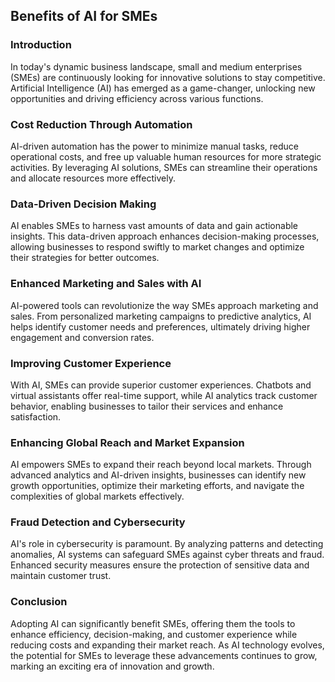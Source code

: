 ## Benefits of AI for SMEs

### Introduction
In today's dynamic business landscape, small and medium enterprises (SMEs) are continuously looking for innovative solutions to stay competitive. Artificial Intelligence (AI) has emerged as a game-changer, unlocking new opportunities and driving efficiency across various functions.

### Cost Reduction Through Automation
AI-driven automation has the power to minimize manual tasks, reduce operational costs, and free up valuable human resources for more strategic activities. By leveraging AI solutions, SMEs can streamline their operations and allocate resources more effectively.

### Data-Driven Decision Making
AI enables SMEs to harness vast amounts of data and gain actionable insights. This data-driven approach enhances decision-making processes, allowing businesses to respond swiftly to market changes and optimize their strategies for better outcomes.

### Enhanced Marketing and Sales with AI
AI-powered tools can revolutionize the way SMEs approach marketing and sales. From personalized marketing campaigns to predictive analytics, AI helps identify customer needs and preferences, ultimately driving higher engagement and conversion rates.

### Improving Customer Experience
With AI, SMEs can provide superior customer experiences. Chatbots and virtual assistants offer real-time support, while AI analytics track customer behavior, enabling businesses to tailor their services and enhance satisfaction.

### Enhancing Global Reach and Market Expansion
AI empowers SMEs to expand their reach beyond local markets. Through advanced analytics and AI-driven insights, businesses can identify new growth opportunities, optimize their marketing efforts, and navigate the complexities of global markets effectively.

### Fraud Detection and Cybersecurity
AI's role in cybersecurity is paramount. By analyzing patterns and detecting anomalies, AI systems can safeguard SMEs against cyber threats and fraud. Enhanced security measures ensure the protection of sensitive data and maintain customer trust.

### Conclusion
Adopting AI can significantly benefit SMEs, offering them the tools to enhance efficiency, decision-making, and customer experience while reducing costs and expanding their market reach. As AI technology evolves, the potential for SMEs to leverage these advancements continues to grow, marking an exciting era of innovation and growth.